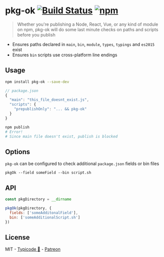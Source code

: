 # pkg-ok [![Build Status](https://img.shields.io/travis/typicode/pkg-ok.svg?style=flat-square)](https://travis-ci.org/typicode/pkg-ok) [![npm](https://img.shields.io/npm/v/pkg-ok.svg?style=flat-square)](https://www.npmjs.com/package/pkg-ok)

> Whether you're publishing a Node, React, Vue, or any kind of module on npm, pkg-ok will do some last minute checks on paths and scripts before you publish

* Ensures paths declared in `main`, `bin`, `module`, `types`, `typings` and `es2015` exist
* Ensures `bin` scripts use cross-platform line endings

## Usage

```sh
npm install pkg-ok --save-dev
```

```js
// package.json
{
  "main": "this_file_doesnt_exist.js",
  "scripts": {
    "prepublishOnly": "... && pkg-ok"
  }
}
```

```sh
npm publish
# Error!
# Since main file doesn't exist, publish is blocked 
```

## Options

`pkg-ok` can be configured to check additional `package.json` fields or bin files

```
pkgOk --field someField --bin script.sh
```

## API

```js
const pkgDirectory = __dirname

pkgOk(pkgDirectory, {
  fields: ['someAdditonalField'],
  bin: ['someAdditionalScript.sh']
})
```

## License

MIT - [Typicode :cactus:](https://github.com/typicode) - [Patreon](https://patreon.com/typicode)
